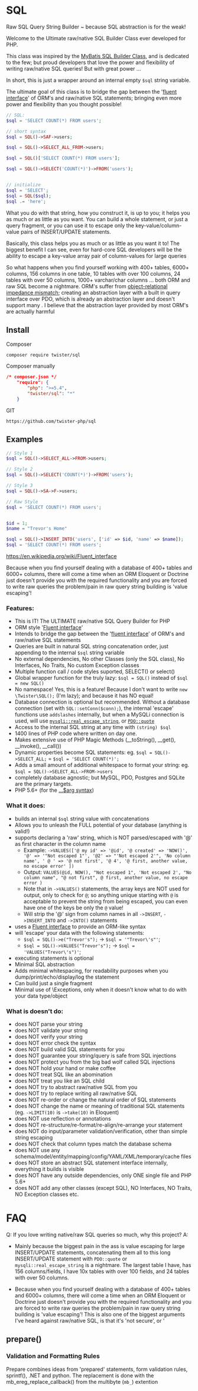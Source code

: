 # SQL
Raw SQL Query String Builder ~ because SQL abstraction is for the weak!

Welcome to the Ultimate raw/native SQL Builder Class ever developed for PHP.

This class was inspired by the [MyBatis SQL Builder Class](http://www.mybatis.org/mybatis-3/statement-builders.html), and is dedicated to the few; but proud developers that love the power and flexibility of writing raw/native SQL queries! But with great power ...

In short, this is just a wrapper around an internal empty `$sql` string variable.

The ultimate goal of this class is to bridge the gap between the '[fluent interface](https://en.wikipedia.org/wiki/Fluent_interface)' of ORM's and raw/native SQL statements; bringing even more power and flexibility than you thought possible!

```php
// SQL:
$sql = 'SELECT COUNT(*) FROM users';

// short syntax
$sql = SQL()->SAF->users;

$sql = SQL()->SELECT_ALL_FROM->users;

$sql = SQL()['SELECT COUNT(*) FROM users'];

$sql = SQL()->SELECT('COUNT(*)')->FROM('users');


// initialize
$sql = 'SELECT';
$sql = SQL($sql);
$sql .= 'here';

```


What you do with that string, how you construct it, is up to you; it helps you as much or as little as you want. You can build a whole statement, or just a query fragment, or you can use it to escape only the key-value/column-value pairs of INSERT/UPDATE statements.

Basically, this class helps you as much or as little as you want it to! The biggest benefit I can see, even for hard-core SQL developers will be the ability to escape a key-value array pair of column-values for large queries



So what happens when you find yourself working with 400+ tables, 6000+ columns, 156 columns in one table, 10 tables with over 100 columns, 24 tables with over 50 columns, 1000+ varchar/char columns ... both ORM and raw SQL become a nightmare. ORM's suffer from [object-relational impedance mismatch](https://en.wikipedia.org/wiki/Object-relational_impedance_mismatch); creating an abstraction layer with a built in query interface over PDO, which is already an abstraction layer and doesn't support many . I believe that the abstraction layer provided by most ORM's are actually harmful


## Install

Composer
```
composer require twister/sql
```
Composer manually
```json
/* composer.json */
	"require": {
		"php": ">=5.4",
		"twister/sql": "*"
	}
```
GIT
```
https://github.com/twister-php/sql
```




## Examples

```php
// Style 1
$sql = SQL()->SELECT_ALL->FROM->users;

// Style 2
$sql = SQL()->SELECT('COUNT(*)')->FROM('users');

// Style 3
$sql = SQL()->SA->F->users;

// Raw Style
$sql = 'SELECT COUNT(*) FROM users';


$id = 1;
$name = "Trevor's Home"

$sql = SQL()->INSERT_INTO('users', ['id' => $id, 'name' => $name]);
$sql = 'SELECT COUNT(*) FROM users';

```

https://en.wikipedia.org/wiki/Fluent_interface


Because when you find yourself dealing with a database of 400+ tables and 6000+ columns, there will come a time when an ORM Eloquent or Doctrine just doesn't provide you with the required functionality and you are forced to write raw queries  the problem/pain in raw query string building is 'value escaping'!


### Features:

* This is IT! The ULTIMATE raw/native SQL Query Builder for PHP
* ORM style '[Fluent interface](https://en.wikipedia.org/wiki/Fluent_interface)'
* Intends to bridge the gap between the '[fluent interface](https://en.wikipedia.org/wiki/Fluent_interface)' of ORM's and raw/native SQL statements
* Queries are built in natural SQL string concatenation order, just appending to the internal `$sql` string variable
* No external dependencies, No other Classes (only the SQL class), No Interfaces, No Traits, No custom Exception classes
* Multiple function call / code styles suported, SELECT() or select()
* Global wrapper function for the truly lazy: `$sql = SQL()` instead of `$sql = new SQL()`
* No namespace! Yes, this is a feature! Because I don't want to write `new \Twister\SQL();` (I'm lazy); and because it has NO equal!
* Database connection is optional but recommended. Without a database connection (set with `SQL::setConn($conn);`), the internal 'escape' functions use `addslashes` internally, but when a MySQLi connection is used, will use [`mysqli::real_escape_string`](http://php.net/manual/en/mysqli.real-escape-string.php), or [`PDO::quote`](http://php.net/manual/en/pdo.quote.php)
* Access to the internal SQL string at any time with `(string) $sql`
* 1400 lines of PHP code where written on day one.
* Makes extensive use of PHP Magic Methods (\_\_toString(), \_\_get(), \_\_invoke(), \_\_call())
* Dynamic properties become SQL statements: eg. `$sql = SQL()->SELECT_ALL;` = `$sql = 'SELECT COUNT(*)';`
* Adds a small amount of additional whitespace to format your string: eg. `$sql = SQL()->SELECT_ALL->FROM->users`
* completely database agnostic; but MySQL, PDO, Postgres and SQLite are the primary targets.
* PHP 5.6+ (for the [...$arg syntax](http://php.net/manual/en/functions.arguments.php#functions.variable-arg-list.new))

### What it does:

* builds an internal `$sql` string value with concatenations
* Allows you to unleash the FULL potential of your database (anything is valid!)
* supports declaring a 'raw' string, which is NOT parsed/escaped with '@' as first character in the column name
  - Example: `->VALUES(['@ my id' => '@id', '@ created' => 'NOW()', '@' => '"Not escaped 1"', '@2' => "'Not escaped 2'", 'No column name', ' @ ' => '@ not first', '@ 4', '@ first, another value, no escape error' ])`
  - Output: `VALUES(@id, NOW(), "Not escaped 1", 'Not escaped 2', "No column name", "@ not first", @ first, another value, no escape error )`
  - Note that in `->VALUES()` statements, the array keys are NOT used for output, only to check for `@`; so anything unique starting with `@` is acceptable to prevent the string from being escaped, you can even have one of the keys be only the `@` value!
  - Will strip the '@' sign from column names in all `->INSERT`, `->INSERT_INTO` and `->INTO()` statements
* uses a [Fluent interface](https://en.wikipedia.org/wiki/Fluent_interface) to provide an ORM-like syntax
* will 'escape' your data with the following statements:
  - `$sql = SQL()->e("Trevor's");` -> `$sql = '"Trevor\'s"'`;
  - `$sql = SQL()->VALUES("Trevor's");` -> `$sql = 'VALUES("Trevor\'s")'`;
* executing statements is optional
* Minimal SQL abstraction
* Adds minimal whitespacing, for readability purposes when you dump/print/echo/display/log the statement
* Can build just a single fragment
* Minimal use of \Exceptions, only when it doesn't know what to do with your data type/object



### What is doesn't do:

* does NOT parse your string
* does NOT validate your string
* does NOT verify your string
* does NOT error check the syntax
* does NOT build valid SQL statements for you
* does NOT guarantee your string/query is safe from SQL injections
* does NOT protect you from the big bad wolf called SQL injections
* does NOT hold your hand or make coffee
* does NOT treat SQL like an abomination
* does NOT treat you like an SQL child
* does NOT try to abstract raw/native SQL from you
* does NOT try to replace writing all raw/native SQL
* does NOT re-order or change the natural order of SQL statements
* does NOT change the name or meaning of traditional SQL statements (eg. `->LIMIT(10)` is `->take(10)` in Eloquent)
* does NOT use reflection or annotations
* does NOT re-structure/re-format/re-align/re-arrange your statement
* does NOT do input/parameter validation/verification, other than simple string escaping
* does NOT check that column types match the database schema
* does NOT use any schema/model/entity/mapping/config/YAML/XML/temporary/cache files
* does NOT store an abstract SQL statement interface internally, everything it builds is visible
* does NOT have any outside dependencies, only ONE single file and PHP 5.6+
* does NOT add any other classes (except SQL), NO Interfaces, NO Traits, NO Exception classes etc.



FAQ
====
Q: If you love writing native/raw SQL queries so much, why this project?
A:
* Mainly because the biggest pain in the ass is value escaping for large INSERT/UPDATE statements, concatenating them all to this long INSERT/UPDATE statement with `PDO::quote` or `mysqli::real_escape_string` is a nightmare. The largest table I have, has 156 columns/fields, I have 10x tables with over 100 fields, and 24 tables with over 50 columns.

* Because when you find yourself dealing with a database of 400+ tables and 6000+ columns, there will come a time when an ORM Eloquent or Doctrine just doesn't provide you with the required functionality and you are forced to write raw queries  the problem/pain in raw query string building is 'value escaping'! This is also one of the biggest arguments I've heard against raw/native SQL, is that it's 'not secure', or '


## prepare()

### Validation and Formatting Rules

Prepare combines ideas from 'prepared' statements, form validation rules, sprintf(), .NET and python. The replacement is done with the mb_ereg_replace_callback() from the multibyte (`mb_`) extention
